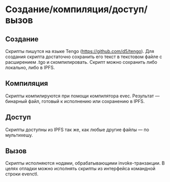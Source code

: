# Создание/компиляция/доступ/вызов #

## Создание ##

Скрипты пишутся на языке Tengo (https://github.com/d5/tengo). Для
создания скрипта достаточно сохранить его текст в текстовом файле с
расширением .tgo и скомпилировать. Скрипт можно сохранить либо локально, либо в IPFS.

## Компиляция ##

Скрипты компилируются при помощи компилятора evec. Результат — бинарный файл, готовый к исполнению или сохранению в IPFS.

## Доступ ##

Скрипты доступны из IPFS так же, как любые другие файлы — по мультихешу.

## Вызов ##

Скрипты исполняются нодами, обрабатывающими invoke-транзакции. В целях отладки можно исполнять скрипты из интерфейса командной строки evenctl.
